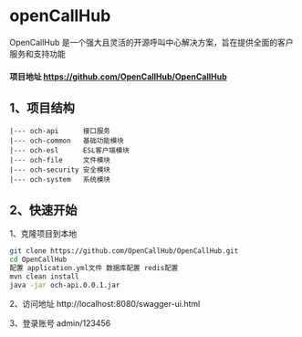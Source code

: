 # openCallHub
OpenCallHub 是一个强大且灵活的开源呼叫中心解决方案，旨在提供全面的客户服务和支持功能

#### 项目地址 https://github.com/OpenCallHub/OpenCallHub

## 1、项目结构

    |--- och-api      接口服务
    |--- och-common   基础功能模块
    |--- och-esl      ESL客户端模块
    |--- och-file     文件模块
    |--- och-security 安全模块
    |--- och-system   系统模块

## 2、快速开始
1、克隆项目到本地
```bash
git clone https://github.com/OpenCallHub/OpenCallHub.git
cd OpenCallHub
配置 application.yml文件 数据库配置 redis配置
mvn clean install
java -jar och-api.0.0.1.jar
```
2、访问地址 http://localhost:8080/swagger-ui.html

3、登录账号 admin/123456
